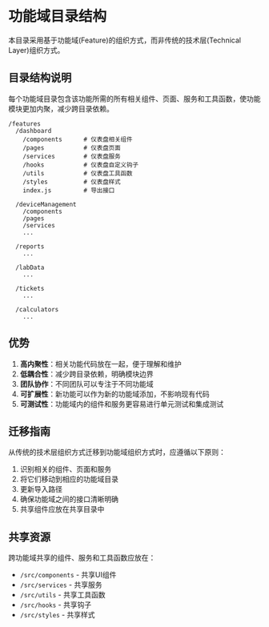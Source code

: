 # 功能域目录结构

本目录采用基于功能域(Feature)的组织方式，而非传统的技术层(Technical Layer)组织方式。

## 目录结构说明

每个功能域目录包含该功能所需的所有相关组件、页面、服务和工具函数，使功能模块更加内聚，减少跨目录依赖。

```
/features
  /dashboard
    /components      # 仪表盘相关组件
    /pages           # 仪表盘页面
    /services        # 仪表盘服务
    /hooks           # 仪表盘自定义钩子
    /utils           # 仪表盘工具函数
    /styles          # 仪表盘样式
    index.js         # 导出接口
  
  /deviceManagement
    /components
    /pages
    /services
    ...
  
  /reports
    ...
  
  /labData
    ...
  
  /tickets
    ...
  
  /calculators
    ...
```

## 优势

1. **高内聚性**：相关功能代码放在一起，便于理解和维护
2. **低耦合性**：减少跨目录依赖，明确模块边界
3. **团队协作**：不同团队可以专注于不同功能域
4. **可扩展性**：新功能可以作为新的功能域添加，不影响现有代码
5. **可测试性**：功能域内的组件和服务更容易进行单元测试和集成测试

## 迁移指南

从传统的技术层组织方式迁移到功能域组织方式时，应遵循以下原则：

1. 识别相关的组件、页面和服务
2. 将它们移动到相应的功能域目录
3. 更新导入路径
4. 确保功能域之间的接口清晰明确
5. 共享组件应放在共享目录中

## 共享资源

跨功能域共享的组件、服务和工具函数应放在：

- `/src/components` - 共享UI组件
- `/src/services` - 共享服务
- `/src/utils` - 共享工具函数
- `/src/hooks` - 共享钩子
- `/src/styles` - 共享样式
